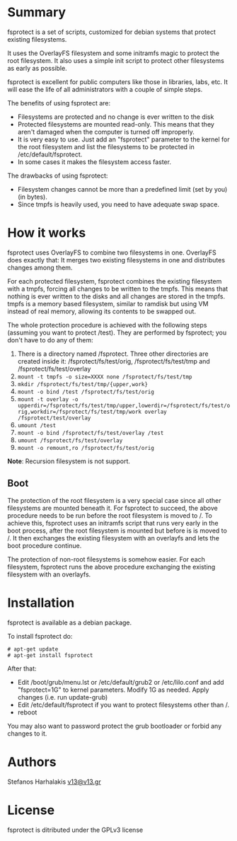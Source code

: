 # Summary

fsprotect is a set of scripts, customized for debian systems that protect existing filesystems.

It uses the OverlayFS filesystem and some initramfs magic to protect the root filesystem. It also uses a simple init script to protect other filesystems as early as possible.

fsprotect is excellent for public computers like those in libraries, labs, etc. It will ease the life of all administrators with a couple of simple steps.

The benefits of using fsprotect are:

 * Filesystems are protected and no change is ever written to the disk
 * Protected filesystems are mounted read-only. This means that they aren't damaged when the computer is turned off improperly.
 * It is very easy to use. Just add an "fsprotect" parameter to the kernel for the root filesystem and list the filesystems to be protected in /etc/default/fsprotect.
 * In some cases it makes the filesystem access faster.

The drawbacks of using fsprotect:

 * Filesystem changes cannot be more than a predefined limit (set by you) (in bytes).
 * Since tmpfs is heavily used, you need to have adequate swap space.

# How it works

fsprotect uses OverlayFS to combine two filesystems in one. OverlayFS does exactly that: It merges two existing filesystems in one and distributes changes among them.

For each protected filesystem, fsprotect combines the existing filesystem with a tmpfs, forcing all changes to be written to the tmpfs. This means that nothing is ever written to the disks and all changes are stored in the tmpfs. tmpfs is a memory based filesystem, similar to ramdisk but using VM instead of real memory, allowing its contents to be swapped out.

The whole protection procedure is achieved with the following steps (assuming you want to protect /test). They are performed by fsprotect; you don't have to do any of them:

 1. There is a directory named /fsprotect. Three other directories are created inside it: /fsprotect/fs/test/orig, /fsprotect/fs/test/tmp and /fsprotect/fs/test/overlay
 2. `mount -t tmpfs -o size=XXXX none /fsprotect/fs/test/tmp`
 3. `mkdir /fsprotect/fs/test/tmp/{upper,work}`
 4. `mount -o bind /test /fsprotect/fs/test/orig`
 5. `mount -t overlay -o upperdir=/fsprotect/fs/test/tmp/upper,lowerdir=/fsprotect/fs/test/orig,workdir=/fsprotect/fs/test/tmp/work overlay /fsprotect/test/overlay`
 6. `umount /test`
 7. `mount -o bind /fsprotect/fs/test/overlay /test`
 8. `umount /fsprotect/fs/test/overlay`
 9. `mount -o remount,ro /fsprotect/fs/test/orig`

**Note**: Recursion filesystem is not support.

## Boot

The protection of the root filesystem is a very special case since all other filesystems are mounted beneath it. For fsprotect to succeed, the above procedure needs to be run before the root filesystem is moved to /. To achieve this, fsprotect uses an initramfs script that runs very early in the boot process, after the root filesystem is mounted but before is is moved to /. It then exchanges the existing filesystem with an overlayfs and lets the boot procedure continue.

The protection of non-root filesystems is somehow easier. For each filesystem, fsprotect runs the above procedure exchanging the existing filesystem with an overlayfs.

# Installation

fsprotect is available as a debian package.

To install fsprotect do:

```
# apt-get update
# apt-get install fsprotect
```

After that:

 * Edit /boot/grub/menu.lst or /etc/default/grub2 or /etc/lilo.conf and add "fsprotect=1G" to kernel parameters. Modify 1G as needed. Apply changes (i.e. run update-grub)
 * Edit /etc/default/fsprotect if you want to protect filesystems other than /.
 * reboot

You may also want to password protect the grub bootloader or forbid any changes to it.

# Authors

Stefanos Harhalakis <v13@v13.gr>

# License

fsprotect is ditributed under the GPLv3 license

